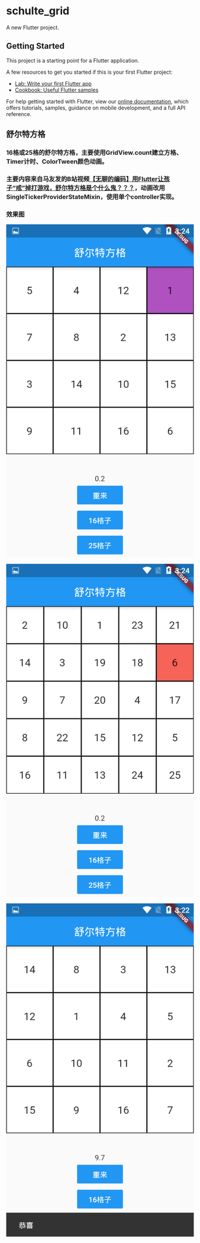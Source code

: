 # schulte_grid

A new Flutter project.

## Getting Started

This project is a starting point for a Flutter application.

A few resources to get you started if this is your first Flutter project:

- [Lab: Write your first Flutter app](https://flutter.dev/docs/get-started/codelab)
- [Cookbook: Useful Flutter samples](https://flutter.dev/docs/cookbook)

For help getting started with Flutter, view our
[online documentation](https://flutter.dev/docs), which offers tutorials,
samples, guidance on mobile development, and a full API reference.

## 舒尔特方格

### 16格或25格的舒尔特方格，主要使用GridView.count建立方格、Timer计时、ColorTween颜色动画。

###  主要内容来自马友发的B站视频[【无聊的编码】用Flutter让孩子“戒”掉打游戏，舒尔特方格是个什么鬼？？？](https://www.bilibili.com/video/av68344452)，动画改用SingleTickerProviderStateMixin，使用单个controller实现。

### 效果图
![正确点击](1.png)

![错误点击](2.png)

![完成](3.png)
